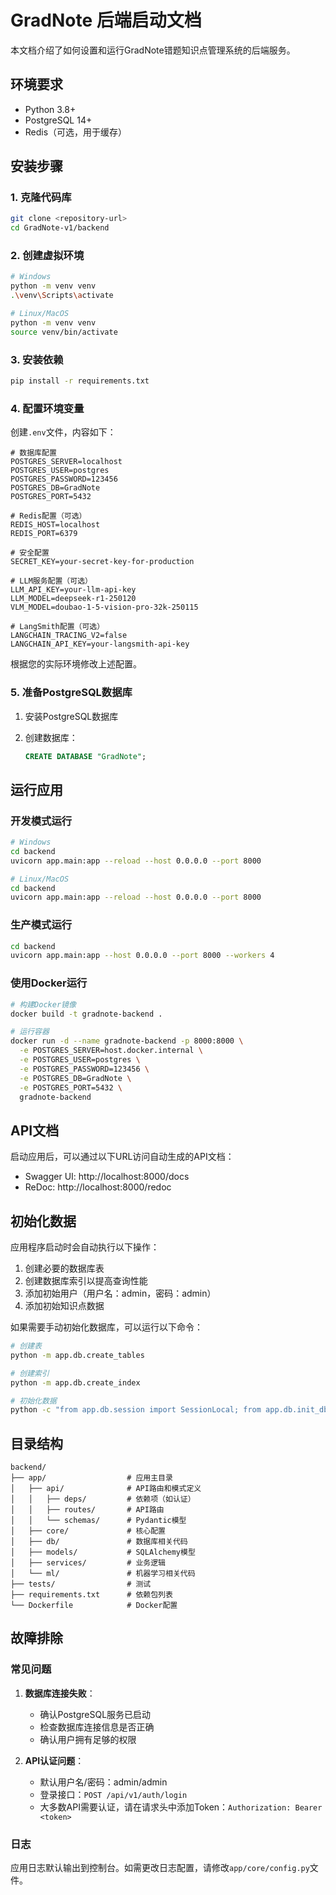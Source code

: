 # GradNote 后端启动文档

本文档介绍了如何设置和运行GradNote错题知识点管理系统的后端服务。

## 环境要求

- Python 3.8+
- PostgreSQL 14+
- Redis（可选，用于缓存）

## 安装步骤

### 1. 克隆代码库

```bash
git clone <repository-url>
cd GradNote-v1/backend
```

### 2. 创建虚拟环境

```bash
# Windows
python -m venv venv
.\venv\Scripts\activate

# Linux/MacOS
python -m venv venv
source venv/bin/activate
```

### 3. 安装依赖

```bash
pip install -r requirements.txt
```

### 4. 配置环境变量

创建`.env`文件，内容如下：

```
# 数据库配置
POSTGRES_SERVER=localhost
POSTGRES_USER=postgres
POSTGRES_PASSWORD=123456
POSTGRES_DB=GradNote
POSTGRES_PORT=5432

# Redis配置（可选）
REDIS_HOST=localhost
REDIS_PORT=6379

# 安全配置
SECRET_KEY=your-secret-key-for-production

# LLM服务配置（可选）
LLM_API_KEY=your-llm-api-key
LLM_MODEL=deepseek-r1-250120
VLM_MODEL=doubao-1-5-vision-pro-32k-250115

# LangSmith配置（可选）
LANGCHAIN_TRACING_V2=false
LANGCHAIN_API_KEY=your-langsmith-api-key
```

根据您的实际环境修改上述配置。

### 5. 准备PostgreSQL数据库

1. 安装PostgreSQL数据库

2. 创建数据库：
   ```sql
   CREATE DATABASE "GradNote";
   ```

## 运行应用

### 开发模式运行

```bash
# Windows
cd backend
uvicorn app.main:app --reload --host 0.0.0.0 --port 8000

# Linux/MacOS
cd backend
uvicorn app.main:app --reload --host 0.0.0.0 --port 8000
```

### 生产模式运行

```bash
cd backend
uvicorn app.main:app --host 0.0.0.0 --port 8000 --workers 4
```

### 使用Docker运行

```bash
# 构建Docker镜像
docker build -t gradnote-backend .

# 运行容器
docker run -d --name gradnote-backend -p 8000:8000 \
  -e POSTGRES_SERVER=host.docker.internal \
  -e POSTGRES_USER=postgres \
  -e POSTGRES_PASSWORD=123456 \
  -e POSTGRES_DB=GradNote \
  -e POSTGRES_PORT=5432 \
  gradnote-backend
```

## API文档

启动应用后，可以通过以下URL访问自动生成的API文档：

- Swagger UI: http://localhost:8000/docs
- ReDoc: http://localhost:8000/redoc

## 初始化数据

应用程序启动时会自动执行以下操作：
1. 创建必要的数据库表
2. 创建数据库索引以提高查询性能
3. 添加初始用户（用户名：admin，密码：admin）
4. 添加初始知识点数据

如果需要手动初始化数据库，可以运行以下命令：

```bash
# 创建表
python -m app.db.create_tables

# 创建索引
python -m app.db.create_index

# 初始化数据
python -c "from app.db.session import SessionLocal; from app.db.init_db import init_db; db = SessionLocal(); init_db(db); db.close()"
```

## 目录结构

```
backend/
├── app/                  # 应用主目录
│   ├── api/              # API路由和模式定义
│   │   ├── deps/         # 依赖项（如认证）
│   │   ├── routes/       # API路由
│   │   └── schemas/      # Pydantic模型
│   ├── core/             # 核心配置
│   ├── db/               # 数据库相关代码
│   ├── models/           # SQLAlchemy模型
│   ├── services/         # 业务逻辑
│   └── ml/               # 机器学习相关代码
├── tests/                # 测试
├── requirements.txt      # 依赖包列表
└── Dockerfile            # Docker配置
```

## 故障排除

### 常见问题

1. **数据库连接失败**：
   - 确认PostgreSQL服务已启动
   - 检查数据库连接信息是否正确
   - 确认用户拥有足够的权限

2. **API认证问题**：
   - 默认用户名/密码：admin/admin
   - 登录接口：`POST /api/v1/auth/login`
   - 大多数API需要认证，请在请求头中添加Token：`Authorization: Bearer <token>`

### 日志

应用日志默认输出到控制台。如需更改日志配置，请修改`app/core/config.py`文件。 